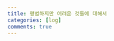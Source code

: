 ```yaml
---
title: 평범하지만 어려운 것들에 대해서
categories: [log]
comments: true
---
```




[jekyll]:      http://jekyllrb.com
[jekyll-gh]:   https://github.com/jekyll/jekyll
[jekyll-help]: https://github.com/jekyll/jekyll-help